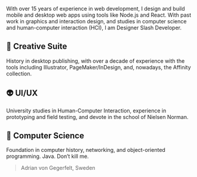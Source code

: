With over 15 years of experience in web development, I design and build mobile and desktop web apps using tools like Node.js and React. With past work in graphics and interaction design, and studies in computer science and human-computer interaction (HCI), I am Designer Slash Developer.

## 🎨 Creative Suite

History in desktop publishing, with over a decade of experience with the tools including Illustrator, PageMaker/InDesign, and, nowadays, the Affinity collection.

## 👽 UI/UX

University studies in Human-Computer Interaction, experience in prototyping and field testing, and devote in the school of Nielsen Norman.

## 💾 Computer Science

Foundation in computer history, networking, and object-oriented programming. Java. Don’t kill me.

> Adrian von Gegerfelt, Sweden
